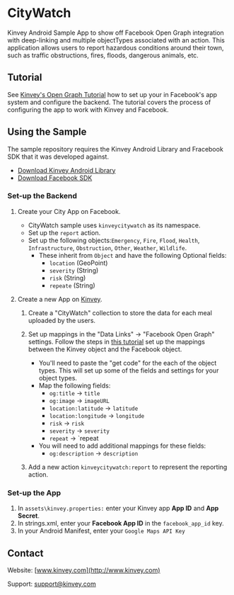 CityWatch
=============
Kinvey Android Sample App to show off Facebook Open Graph integration with deep-linking and multiple objectTypes associated with an action. This application allows users to report hazardous conditions around their town, such as traffic obstructions, fires, floods, dangerous animals, etc.

## Tutorial 
See [Kinvey's Open Graph Tutorial](http://devcenter.kinvey.com/android/tutorials/facebook-opengraph-tutorial) how to set up your in Facebook's app system and configure the backend. The tutorial covers the process of configuring the app to work with Kinvey and Facebook. 

## Using the Sample
The sample repository requires the Kinvey Android Library and Fracebook SDK that it was developed against.

* [Download Kinvey Android Library](http://devcenter.kinvey.com/android/downloads)
* [Download Facebook SDK](http://developers.facebook.com/android/downloads/)

### Set-up the Backend
1. Create your City App on Facebook.
    * CityWatch sample uses `kinveycitywatch` as its namespace. 
    * Set up the `report` action.
    * Set up the following objects:`Emergency`, `Fire`, `Flood`, `Health`, `Infrastructure`, `Obstruction`, `Other`, `Weather`, `Wildlife`.
    	* These inherit from `Object` and have the following Optional fields:
    	     * `location` (GeoPoint)
    	     * `severity` (String)
    	     * `risk` (String)
    	     * `repeate` (String)
    	     
2. Create a new App on [Kinvey](https://console.kinvey.com/).
    1. Create a "CityWatch" collection to store the data for each meal uploaded by the users.
    2. Set up mappings in the "Data Links" -> "Facebook Open Graph" settings. Follow the steps in [this tutorial](http://devcenter.kinvey.com/android/tutorials/facebook-opengraph-tutorial) set up the mappings between the Kinvey object and the Facebook object.
         * You'll need to paste the "get code" for the each of the object types. This will set up some of the fields and settings for your object types.
         * Map the following fields:
         	* `og:title` -> `title`
         	* `og:image` -> `imageURL`
         	* `location:latitude` -> `latitude`
         	* `location:longitude` -> `longitude`
         	* `risk` -> `risk`
         	* `severity` -> `severity`
         	* `repeat` -> `repeat
         * You will need to add additional mappings for these fields:
            * `og:description` -> `description`

    3. Add a new action `kinveycitywatch:report` to represent the reporting action.

### Set-up the App
1. In `assets\kinvey.properties:` enter your Kinvey app __App ID__ and __App Secret__.
2. In strings.xml, enter your __Facebook App ID__ in the `facebook_app_id` key.  
3. In your Android Manifest, enter your `Google Maps API Key`


## Contact
Website: [www.kinvey.com](http://www.kinvey.com)

Support: [support@kinvey.com](http://docs.kinvey.com/mailto:support@kinvey.com)